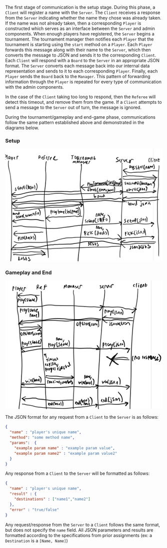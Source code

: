 The first stage of communication is the setup stage. During this phase, a ``Client`` will register a name with the ``Server``. The ``Client`` receives a response from
the ``Server`` indicating whether the name they chose was already taken. If the name was not already taken, then a corresponding ``Player`` is constructed which serves as an interface between the ``Server`` and admin components. When enough players have registered, the ``Server`` begins a tournament. The tournament manager then notifies each ``Player`` that the tournament is starting using the ``start`` method on a ``Player``. Each ``Player`` forwards this message along with their name to the ``Server``, which then converts the message to JSON and sends it to the corresponding ``Client``. Each ``Client`` will respond with a ``Board`` to the ``Server`` in an appropriate JSON format. The ``Server`` converts each message back into our internal data representation and sends to it to each corresponding ``Player``. Finally, each ``Player`` sends the ``Board`` back to the ``Manager``. This pattern of forwarding information through the ``Player`` is repeated for every type of communication with the admin components.

In the case of the ``Client`` taking too long to respond, then the ``Referee`` will detect this timeout, and remove them from the game. If a ``Client`` attempts to send a message to the ``Server`` out of turn, the message is ignored. 

During the tournament/gameplay and end-game phase, communications follow the same pattern established above and demonstrated in the diagrams below. 

### Setup
![](diagram-1.jpg)

### Gameplay and End
![](diagram-2.jpg)

The JSON format for any request from a ``Client`` to the ``Server`` is as follows:
```json
{
  "name" : "player's unique name",
  "method": "some method name",
  "params":  {
    "example param name" : "example param value",
    "example param name2" : "example param value2"
  }
}
```

Any response from a ``Client`` to the ``Server`` will be formatted as follows:

```json
{
  "name" : "player's unique name",
  "result" : {
    "destinations" : ["name1","name2"]
  },
  "error" : "true/false"
}
```

Any request/response from the ``Server`` to a ``Client`` follows the same format, but does not specify the ``name`` field. 
All JSON parameters and results are formatted according to the specifications from prior assignments (ex: a ``Destination`` is a ``[Name, Name]``)

